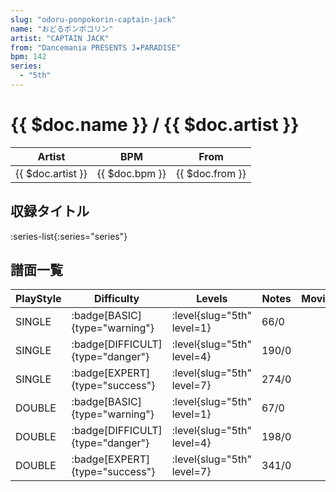 ```yaml
---
slug: "odoru-ponpokorin-captain-jack"
name: "おどるポンポコリン"
artist: "CAPTAIN JACK"
from: "Dancemania PRESENTS J★PARADISE"
bpm: 142
series:
  - "5th"
---
```


# {{ $doc.name }} / {{ $doc.artist }}

|Artist|BPM|From|
|------|---|----|
|{{ $doc.artist }}|{{ $doc.bpm }}|{{ $doc.from }}|

## 収録タイトル

:series-list{:series="series"}

## 譜面一覧

|PlayStyle|Difficulty|Levels|Notes|Movie|
|---------|----------|------|-----|-----|
|SINGLE| :badge[BASIC]{type="warning"}|<div class="field is-grouped is-grouped-multiline"> :level{slug="5th" level=1}</div>|66/0||
|SINGLE| :badge[DIFFICULT]{type="danger"}|<div class="field is-grouped is-grouped-multiline"> :level{slug="5th" level=4}</div>|190/0||
|SINGLE| :badge[EXPERT]{type="success"}|<div class="field is-grouped is-grouped-multiline"> :level{slug="5th" level=7}</div>|274/0||
|DOUBLE| :badge[BASIC]{type="warning"}|<div class="field is-grouped is-grouped-multiline"> :level{slug="5th" level=1}</div>|67/0||
|DOUBLE| :badge[DIFFICULT]{type="danger"}|<div class="field is-grouped is-grouped-multiline"> :level{slug="5th" level=4}</div>|198/0||
|DOUBLE| :badge[EXPERT]{type="success"}|<div class="field is-grouped is-grouped-multiline"> :level{slug="5th" level=7}</div>|341/0||
